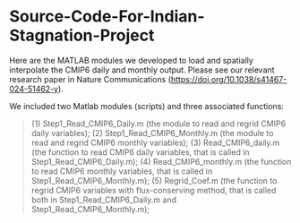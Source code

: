 # Source-Code-For-Indian-Stagnation-Project
Here are the MATLAB modules we developed to load and spatially interpolate the CMIP6 daily and monthly output. Please see our relevant research paper in Nature Communications (https://doi.org/10.1038/s41467-024-51462-y).

We included two Matlab modules (scripts) and three associated functions:
>(1) Step1_Read_CMIP6_Daily.m (the module to read and regrid CMIP6 daily variables);
>(2) Step1_Read_CMIP6_Monthly.m (the module to read and regrid CMIP6 monthly variables);
>(3) Read_CMIP6_daily.m (the function to read CMIP6 daily variables, that is called in Step1_Read_CMIP6_Daily.m);
>(4) Read_CMIP6_monthly.m (the function to read CMIP6 monthly variables, that is called in Step1_Read_CMIP6_Monthly.m);
>(5) Regrid_Coef.m (the function to regrid CMIP6 variables with flux-conserving method, that is called both in Step1_Read_CMIP6_Daily.m and Step1_Read_CMIP6_Monthly.m);
